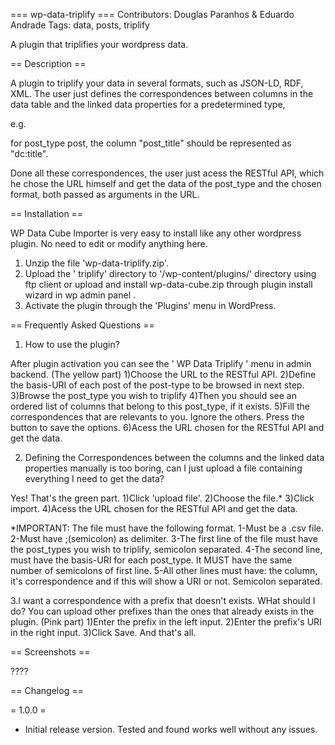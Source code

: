 === wp-data-triplify ===
Contributors: Douglas Paranhos & Eduardo Andrade
Tags: data, posts, triplify

A plugin that triplifies your wordpress data.

== Description ==

A plugin to triplify your data in several formats, such as JSON-LD, RDF, XML. The user just defines the correspondences between columns in the data table and the linked data properties for a predetermined type, 

e.g.

for post_type post, the column "post_title" should be represented as "dc:title".

Done all these correspondences, the user just acess the RESTful API, which he chose the URL himself and get the data of the post_type and the chosen format, both passed as arguments in the URL.

== Installation ==

WP Data Cube Importer is very easy to install like any other wordpress plugin. No need to edit or modify anything here.

1.    Unzip the file 'wp-data-triplify.zip'.
2.    Upload the ' triplify' directory to '/wp-content/plugins/' directory using ftp client or upload and install wp-data-cube.zip through plugin install wizard in wp admin panel .
3.    Activate the plugin through the 'Plugins' menu in WordPress.


== Frequently Asked Questions ==

1. How to use the plugin?

After plugin activation you can see the ' WP Data Triplify ' menu in admin backend.
(The yellow part)
1)Choose the URL to the RESTful API.
2)Define the basis-URI of each post of the post-type to be browsed in next step.
3)Browse the post_type you wish to triplify
4)Then you should see an ordered list of columns that belong to this post_type, if it exists.
5)Fill the correspondences that are relevants to you. Ignore the others. Press the button to save the options.
6)Acess the URL chosen for the RESTful API and get the data.

2. Defining the Correspondences between the columns and the linked data properties manually is too boring, can I just upload a file containing everything I need to get the data?

Yes! That's the green part.
1)Click 'upload file'.
2)Choose the file.*
3)Click import.
4)Acess the URL chosen for the RESTful API and get the data.

*IMPORTANT: The file must have the following format.
1-Must be a .csv file.
2-Must have ;(semicolon) as delimiter.
3-The first line of the file must have the post_types you wish to triplify, semicolon separated.
4-The second line, must have the basis-URI for each post_type. It MUST have the same number of semicolons of first line.
5-All other lines must have: the column, it's correspondence and if this will show a URI or not. Semicolon separated.

3.I want a correspondence with a prefix that doesn't exists. WHat should I do?
You can upload other prefixes than the ones that already exists in the plugin. (Pink part)
1)Enter the prefix in the left input.
2)Enter the prefix's URI in the right input.
3)Click Save.
And that's all.


== Screenshots ==

????

== Changelog ==

= 1.0.0 =	
* Initial release version. Tested and found works well without any issues.
